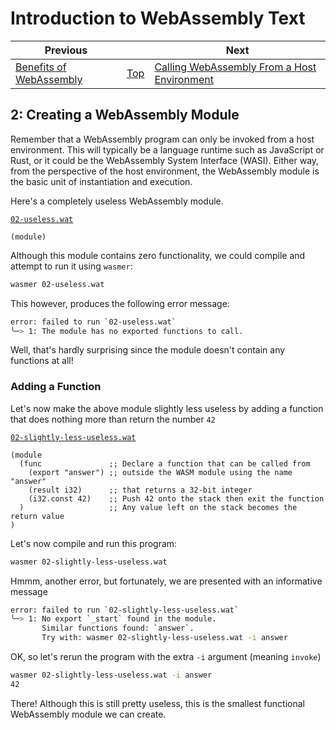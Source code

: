 # Introduction to WebAssembly Text

| Previous | | Next
|---|---|---
| [Benefits of WebAssembly](../01/README.md) | [Top](../README.md) | [Calling WebAssembly From a Host Environment](../03/README.md)


## 2: Creating a WebAssembly Module

Remember that a WebAssembly program can only be invoked from a host environment.  This will typically be a language runtime such as JavaScript or Rust, or it could be the WebAssembly System Interface (WASI).  Either way, from the perspective of the host environment, the WebAssembly module is the basic unit of instantiation and execution.

Here's a completely useless WebAssembly module.

[`02-useless.wat`](02-useless.wat)
```wat
(module)
```

Although this module contains zero functionality, we could compile and attempt to run it using `wasmer`:

```bash
wasmer 02-useless.wat
```

This however, produces the following error message:

```bash
error: failed to run `02-useless.wat`
╰─> 1: The module has no exported functions to call.
```

Well, that's hardly surprising since the module doesn't contain any functions at all!

### Adding a Function

Let's now make the above module slightly less useless by adding a function that does nothing more than return the number `42`

[`02-slightly-less-useless.wat`](02-slightly-less-useless.wat)
```wat
(module
  (func               ;; Declare a function that can be called from
    (export "answer") ;; outside the WASM module using the name "answer"
    (result i32)      ;; that returns a 32-bit integer
    (i32.const 42)    ;; Push 42 onto the stack then exit the function
  )                   ;; Any value left on the stack becomes the return value
)
```

Let's now compile and run this program:

```bash
wasmer 02-slightly-less-useless.wat
```

Hmmm, another error, but fortunately, we are presented with an informative message

```bash
error: failed to run `02-slightly-less-useless.wat`
╰─> 1: No export `_start` found in the module.
       Similar functions found: `answer`.
       Try with: wasmer 02-slightly-less-useless.wat -i answer
```

OK, so let's rerun the program with the extra `-i` argument (meaning `invoke`)

```bash
wasmer 02-slightly-less-useless.wat -i answer
42
```

There!  Although this is still pretty useless, this is the smallest functional WebAssembly module we can create.
